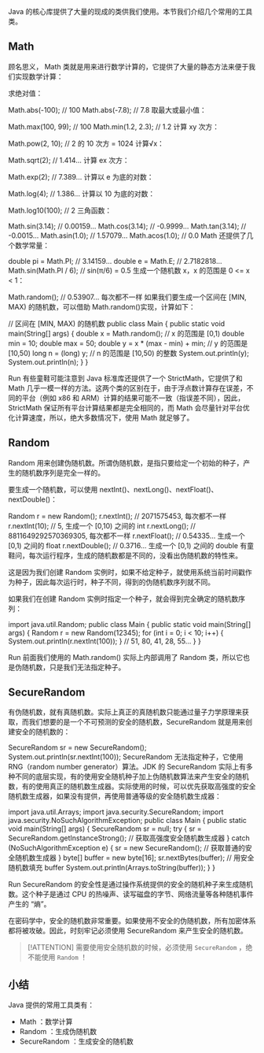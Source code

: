 Java 的核心库提供了大量的现成的类供我们使用。本节我们介绍几个常用的工具类。

## Math

顾名思义， Math 类就是用来进行数学计算的，它提供了大量的静态方法来便于我们实现数学计算：

求绝对值：

Math.abs(-100); // 100
Math.abs(-7.8); // 7.8
取最大或最小值：

Math.max(100, 99); // 100
Math.min(1.2, 2.3); // 1.2
计算 xy 次方：

Math.pow(2, 10); // 2 的 10 次方 = 1024
计算√x：

Math.sqrt(2); // 1.414...
计算 ex 次方：

Math.exp(2); // 7.389...
计算以 e 为底的对数：

Math.log(4); // 1.386...
计算以 10 为底的对数：

Math.log10(100); // 2
三角函数：

Math.sin(3.14); // 0.00159...
Math.cos(3.14); // -0.9999...
Math.tan(3.14); // -0.0015...
Math.asin(1.0); // 1.57079...
Math.acos(1.0); // 0.0
Math 还提供了几个数学常量：

double pi = Math.PI; // 3.14159...
double e = Math.E; // 2.7182818...
Math.sin(Math.PI / 6); // sin(π/6) = 0.5
生成一个随机数 x，x 的范围是 0 <= x < 1：

Math.random(); // 0.53907... 每次都不一样
如果我们要生成一个区间在 [MIN, MAX) 的随机数，可以借助 Math.random()实现，计算如下：


// 区间在 [MIN, MAX) 的随机数
public class Main {
    public static void main(String[] args) {
        double x = Math.random(); // x 的范围是 [0,1)
        double min = 10;
        double max = 50;
        double y = x * (max - min) + min; // y 的范围是 [10,50)
        long n = (long) y; // n 的范围是 [10,50) 的整数
        System.out.println(y);
        System.out.println(n);
    }
}

 Run
有些童鞋可能注意到 Java 标准库还提供了一个 StrictMath，它提供了和 Math 几乎一模一样的方法。这两个类的区别在于，由于浮点数计算存在误差，不同的平台（例如 x86 和 ARM）计算的结果可能不一致（指误差不同），因此，StrictMath 保证所有平台计算结果都是完全相同的，而 Math 会尽量针对平台优化计算速度，所以，绝大多数情况下，使用 Math 就足够了。

## Random

Random 用来创建伪随机数。所谓伪随机数，是指只要给定一个初始的种子，产生的随机数序列是完全一样的。

要生成一个随机数，可以使用 nextInt()、nextLong()、nextFloat()、nextDouble()：

Random r = new Random();
r.nextInt(); // 2071575453, 每次都不一样
r.nextInt(10); // 5, 生成一个 [0,10) 之间的 int
r.nextLong(); // 8811649292570369305, 每次都不一样
r.nextFloat(); // 0.54335... 生成一个 [0,1) 之间的 float
r.nextDouble(); // 0.3716... 生成一个 [0,1) 之间的 double
有童鞋问，每次运行程序，生成的随机数都是不同的，没看出伪随机数的特性来。

这是因为我们创建 Random 实例时，如果不给定种子，就使用系统当前时间戳作为种子，因此每次运行时，种子不同，得到的伪随机数序列就不同。

如果我们在创建 Random 实例时指定一个种子，就会得到完全确定的随机数序列：

import java.util.Random;
public class Main {
    public static void main(String[] args) {
        Random r = new Random(12345);
        for (int i = 0; i < 10; i++) {
            System.out.println(r.nextInt(100));
        }
        // 51, 80, 41, 28, 55...
    }
}

 Run
前面我们使用的 Math.random() 实际上内部调用了 Random 类，所以它也是伪随机数，只是我们无法指定种子。

## SecureRandom

有伪随机数，就有真随机数。实际上真正的真随机数只能通过量子力学原理来获取，而我们想要的是一个不可预测的安全的随机数，SecureRandom 就是用来创建安全的随机数的：

SecureRandom sr = new SecureRandom();
System.out.println(sr.nextInt(100));
SecureRandom 无法指定种子，它使用 RNG（random number generator）算法。JDK 的 SecureRandom 实际上有多种不同的底层实现，有的使用安全随机种子加上伪随机数算法来产生安全的随机数，有的使用真正的随机数生成器。实际使用的时候，可以优先获取高强度的安全随机数生成器，如果没有提供，再使用普通等级的安全随机数生成器：

import java.util.Arrays;
import java.security.SecureRandom;
import java.security.NoSuchAlgorithmException;
public class Main {
    public static void main(String[] args) {
        SecureRandom sr = null;
        try {
            sr = SecureRandom.getInstanceStrong(); // 获取高强度安全随机数生成器
        } catch (NoSuchAlgorithmException e) {
            sr = new SecureRandom(); // 获取普通的安全随机数生成器
        }
        byte[] buffer = new byte[16];
        sr.nextBytes(buffer); // 用安全随机数填充 buffer
        System.out.println(Arrays.toString(buffer));
    }
}

 Run
SecureRandom 的安全性是通过操作系统提供的安全的随机种子来生成随机数。这个种子是通过 CPU 的热噪声、读写磁盘的字节、网络流量等各种随机事件产生的 “熵”。

在密码学中，安全的随机数非常重要。如果使用不安全的伪随机数，所有加密体系都将被攻破。因此，时刻牢记必须使用 SecureRandom 来产生安全的随机数。

> [!ATTENTION]
> 需要使用安全随机数的时候，必须使用 `SecureRandom` ，绝不能使用 `Random` ！


## 小结

Java 提供的常用工具类有：
- Math ：数学计算
- Random ：生成伪随机数
- SecureRandom ：生成安全的随机数


